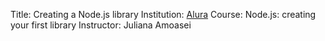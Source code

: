 Title: Creating a Node.js library
Institution: [Alura](https://www.alura.com.br/)
Course: Node.js: creating your first library
Instructor: Juliana Amoasei